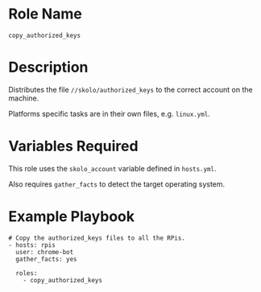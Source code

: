 # Role Name

`copy_authorized_keys`

# Description

Distributes the file `//skolo/authorized_keys` to the correct account on the
machine.

Platforms specific tasks are in their own files, e.g. `linux.yml`.

# Variables Required

This role uses the `skolo_account` variable defined in `hosts.yml`.

Also requires `gather_facts` to detect the target operating system.

# Example Playbook

```
# Copy the authorized_keys files to all the RPis.
- hosts: rpis
  user: chrome-bot
  gather_facts: yes

  roles:
    - copy_authorized_keys
```
